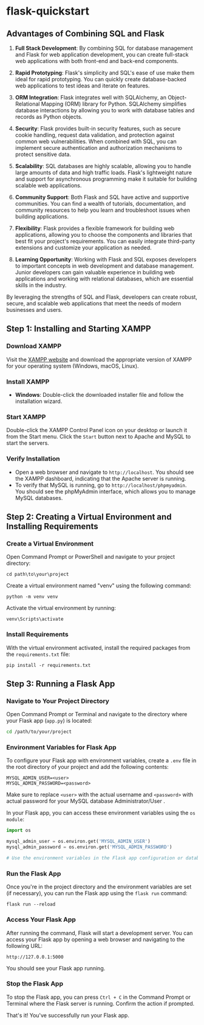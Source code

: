 # flask-quickstart

## Advantages of Combining SQL and Flask

1. **Full Stack Development**: By combining SQL for database management and Flask for web application development, you can create full-stack web applications with both front-end and back-end components.

2. **Rapid Prototyping**: Flask's simplicity and SQL's ease of use make them ideal for rapid prototyping. You can quickly create database-backed web applications to test ideas and iterate on features.

3. **ORM Integration**: Flask integrates well with SQLAlchemy, an Object-Relational Mapping (ORM) library for Python. SQLAlchemy simplifies database interactions by allowing you to work with database tables and records as Python objects.

4. **Security**: Flask provides built-in security features, such as secure cookie handling, request data validation, and protection against common web vulnerabilities. When combined with SQL, you can implement secure authentication and authorization mechanisms to protect sensitive data.

5. **Scalability**: SQL databases are highly scalable, allowing you to handle large amounts of data and high traffic loads. Flask's lightweight nature and support for asynchronous programming make it suitable for building scalable web applications.

6. **Community Support**: Both Flask and SQL have active and supportive communities. You can find a wealth of tutorials, documentation, and community resources to help you learn and troubleshoot issues when building applications.

7. **Flexibility**: Flask provides a flexible framework for building web applications, allowing you to choose the components and libraries that best fit your project's requirements. You can easily integrate third-party extensions and customize your application as needed.

8. **Learning Opportunity**: Working with Flask and SQL exposes developers to important concepts in web development and database management. Junior developers can gain valuable experience in building web applications and working with relational databases, which are essential skills in the industry.

By leveraging the strengths of SQL and Flask, developers can create robust, secure, and scalable web applications that meet the needs of modern businesses and users.


## Step 1: Installing and Starting XAMPP

### Download XAMPP

Visit the [XAMPP website](https://www.apachefriends.org/index.html) and download the appropriate version of XAMPP for your operating system (Windows, macOS, Linux).

### Install XAMPP

- **Windows**: Double-click the downloaded installer file and follow the installation wizard.

### Start XAMPP

 Double-click the XAMPP Control Panel icon on your desktop or launch it from the Start menu. Click the `Start` button next to Apache and MySQL to start the servers.

### Verify Installation

- Open a web browser and navigate to `http://localhost`. You should see the XAMPP dashboard, indicating that the Apache server is running.
- To verify that MySQL is running, go to `http://localhost/phpmyadmin`. You should see the phpMyAdmin interface, which allows you to manage MySQL databases.

## Step 2: Creating a Virtual Environment and Installing Requirements

### Create a Virtual Environment

Open Command Prompt or PowerShell and navigate to your project directory:

`cd path\to\your\project`

Create a virtual environment named "venv" using the following command:

`python -m venv venv`

Activate the virtual environment by running:

`venv\Scripts\activate`

### Install Requirements

With the virtual environment activated, install the required packages from the `requirements.txt` file:

```pip install -r requirements.txt```


## Step 3: Running a Flask App

### Navigate to Your Project Directory

Open Command Prompt or Terminal and navigate to the directory where your Flask app (`app.py`) is located:

```bash
cd /path/to/your/project
```

### Environment Variables for Flask App

To configure your Flask app with environment variables, create a `.env` file in the root directory of your project and add the following contents:

```dotenv
MYSQL_ADMIN_USER=<user>
MYSQL_ADMIN_PASSWORD=<password>
```

Make sure to replace `<user>` with the actual username and `<password>` with actual password for your MySQL database Administrator/User .

In your Flask app, you can access these environment variables using the `os module`:

```python
import os

mysql_admin_user = os.environ.get('MYSQL_ADMIN_USER')
mysql_admin_password = os.environ.get('MYSQL_ADMIN_PASSWORD')

# Use the environment variables in the Flask app configuration or database connection settings
```


### Run the Flask App

Once you're in the project directory and the environment variables are set (if necessary), you can run the Flask app using the `flask run` command:

```
flask run --reload
```

### Access Your Flask App

After running the command, Flask will start a development server. You can access your Flask app by opening a web browser and navigating to the following URL:

```
http://127.0.0.1:5000
```

You should see your Flask app running.

### Stop the Flask App

To stop the Flask app, you can press `Ctrl + C` in the Command Prompt or Terminal where the Flask server is running. Confirm the action if prompted.

That's it! You've successfully run your Flask app.